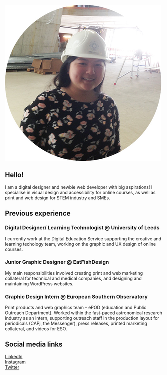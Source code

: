 ![image of me](https://github.com/jolaw233/jolaw233.github.io/blob/main/img/profile-pic.jpg)
## Hello!

I am a digital designer and newbie web developer with big aspirations! I specialise in visual design and accessibility for online courses, as well as print and web design for STEM industry and SMEs.


## Previous experience

### Digital Designer/ Learning Technologist @ University of Leeds 
I currently work at the Digital Education Service supporting the creative and learning techology team, working on the graphic and UX design of online courses.

### Junior Graphic Designer @ EatFishDesign
My main responsibilities involved creating print and web marketing collateral for technical and medical companies, and designing and maintaining WordPress websites.


### Graphic Design Intern @ European Southern Observatory
Print products and web graphics team – ePOD (education and Public Outreach Department). Worked within the fast-paced astronomical research industry as an intern, supporting outreach staff in the production layout for periodicals (CAPj, the Messenger), press releases, printed marketing collateral, and videos for ESO.

## Social media links

[LinkedIn](https://www.linkedin.com/in/jolaw233)<br />
[Instagram](https://www.instagram.com/dream_about_stars/)<br />
[Twitter](https://twitter.com/dream_stars01)<br />
